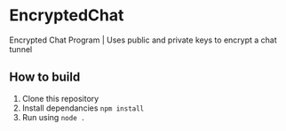 # EncryptedChat
Encrypted Chat Program | Uses public and private keys to encrypt a chat tunnel

## How to build
1. Clone this repository
2. Install dependancies `npm install`
3. Run using `node .`